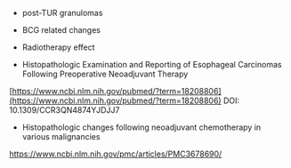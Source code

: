 * post-TUR granulomas

* BCG related changes

* Radiotherapy effect

* Histopathologic Examination and Reporting of Esophageal Carcinomas Following Preoperative Neoadjuvant Therapy

[https://www.ncbi.nlm.nih.gov/pubmed/?term=18208806](https://www.ncbi.nlm.nih.gov/pubmed/?term=18208806) DOI: 10.1309/CCR3QN4874YJDJJ7

* Histopathologic changes following neoadjuvant chemotherapy in various malignancies

https://www.ncbi.nlm.nih.gov/pmc/articles/PMC3678690/




